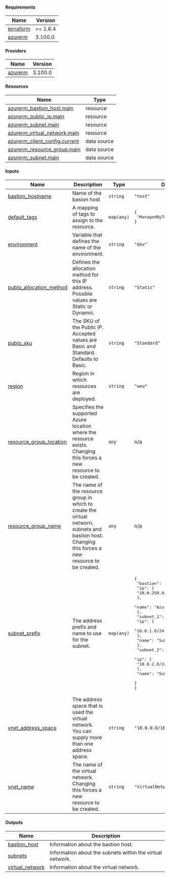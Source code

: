 <!-- BEGIN_TF_DOCS -->
#### Requirements

| Name | Version |
|------|---------|
| <a name="requirement_terraform"></a> [terraform](#requirement\_terraform) | >= 1.6.4 |
| <a name="requirement_azurerm"></a> [azurerm](#requirement\_azurerm) | 3.100.0 |

#### Providers

| Name | Version |
|------|---------|
| <a name="provider_azurerm"></a> [azurerm](#provider\_azurerm) | 3.100.0 |

#### Resources

| Name | Type |
|------|------|
| [azurerm_bastion_host.main](https://registry.terraform.io/providers/hashicorp/azurerm/3.100.0/docs/resources/bastion_host) | resource |
| [azurerm_public_ip.main](https://registry.terraform.io/providers/hashicorp/azurerm/3.100.0/docs/resources/public_ip) | resource |
| [azurerm_subnet.main](https://registry.terraform.io/providers/hashicorp/azurerm/3.100.0/docs/resources/subnet) | resource |
| [azurerm_virtual_network.main](https://registry.terraform.io/providers/hashicorp/azurerm/3.100.0/docs/resources/virtual_network) | resource |
| [azurerm_client_config.current](https://registry.terraform.io/providers/hashicorp/azurerm/3.100.0/docs/data-sources/client_config) | data source |
| [azurerm_resource_group.main](https://registry.terraform.io/providers/hashicorp/azurerm/3.100.0/docs/data-sources/resource_group) | data source |
| [azurerm_subnet.main](https://registry.terraform.io/providers/hashicorp/azurerm/3.100.0/docs/data-sources/subnet) | data source |

#### Inputs

| Name | Description | Type | Default | Required |
|------|-------------|------|---------|:--------:|
| <a name="input_bastion_hostname"></a> [bastion\_hostname](#input\_bastion\_hostname) | Name of the basion host | `string` | `"test"` | no |
| <a name="input_default_tags"></a> [default\_tags](#input\_default\_tags) | A mapping of tags to assign to the resource. | `map(any)` | <pre>{<br>  "ManagedByTerraform": "True"<br>}</pre> | no |
| <a name="input_environment"></a> [environment](#input\_environment) | Variable that defines the name of the environment. | `string` | `"dev"` | no |
| <a name="input_pubip_allocation_method"></a> [pubip\_allocation\_method](#input\_pubip\_allocation\_method) | Defines the allocation method for this IP address. Possible values are Static or Dynamic. | `string` | `"Static"` | no |
| <a name="input_pubip_sku"></a> [pubip\_sku](#input\_pubip\_sku) | The SKU of the Public IP. Accepted values are Basic and Standard. Defaults to Basic. | `string` | `"Standard"` | no |
| <a name="input_region"></a> [region](#input\_region) | Region in which resources are deployed. | `string` | `"weu"` | no |
| <a name="input_resource_group_location"></a> [resource\_group\_location](#input\_resource\_group\_location) | Specifies the supported Azure location where the resource exists. Changing this forces a new resource to be created. | `any` | n/a | yes |
| <a name="input_resource_group_name"></a> [resource\_group\_name](#input\_resource\_group\_name) | The name of the resource group in which to create the virtual networn, subnets and bastion host. Changing this forces a new resource to be created. | `any` | n/a | yes |
| <a name="input_subnet_prefix"></a> [subnet\_prefix](#input\_subnet\_prefix) | The address prefix and name to use for the subnet. | `map(any)` | <pre>{<br>  "bastion": {<br>    "ip": [<br>      "10.0.250.0/24"<br>    ],<br>    "name": "AzureBastionSubnet"<br>  },<br>  "subnet_1": {<br>    "ip": [<br>      "10.0.1.0/24"<br>    ],<br>    "name": "Subnet_1"<br>  },<br>  "subnet_2": {<br>    "ip": [<br>      "10.0.2.0/24"<br>    ],<br>    "name": "Subnet_2"<br>  }<br>}</pre> | no |
| <a name="input_vnet_address_space"></a> [vnet\_address\_space](#input\_vnet\_address\_space) | The address space that is used the virtual network. You can supply more than one address space. | `string` | `"10.0.0.0/16"` | no |
| <a name="input_vnet_name"></a> [vnet\_name](#input\_vnet\_name) | The name of the virtual network. Changing this forces a new resource to be created. | `string` | `"VirtualNetwork1"` | no |

#### Outputs

| Name | Description |
|------|-------------|
| <a name="output_bastion_host"></a> [bastion\_host](#output\_bastion\_host) | Information about the bastion host. |
| <a name="output_subnets"></a> [subnets](#output\_subnets) | Information about the subnets within the virtual network. |
| <a name="output_virtual_network"></a> [virtual\_network](#output\_virtual\_network) | Information about the virtual network. |
<!-- END_TF_DOCS -->